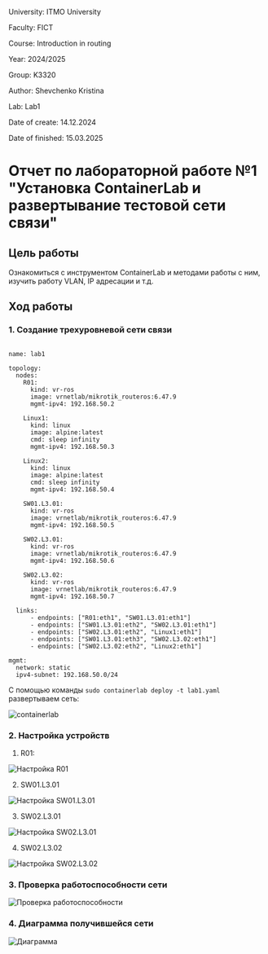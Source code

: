 University: ITMO University

Faculty: FICT

Course: Introduction in routing

Year: 2024/2025

Group: K3320

Author: Shevchenko Kristina

Lab: Lab1

Date of create: 14.12.2024

Date of finished: 15.03.2025

# Отчет по лабораторной работе №1 "Установка ContainerLab и развертывание тестовой сети связи"

## Цель работы

Ознакомиться с инструментом ContainerLab и методами работы с ним, изучить работу VLAN, IP адресации и т.д.

## Ход работы

### 1. Создание трехуровневой сети связи



```

name: lab1

topology:
  nodes:
    R01:
      kind: vr-ros
      image: vrnetlab/mikrotik_routeros:6.47.9
      mgmt-ipv4: 192.168.50.2

    Linux1:
      kind: linux
      image: alpine:latest
      cmd: sleep infinity
      mgmt-ipv4: 192.168.50.3

    Linux2:
      kind: linux
      image: alpine:latest
      cmd: sleep infinity
      mgmt-ipv4: 192.168.50.4

    SW01.L3.01:
      kind: vr-ros
      image: vrnetlab/mikrotik_routeros:6.47.9
      mgmt-ipv4: 192.168.50.5

    SW02.L3.01:
      kind: vr-ros
      image: vrnetlab/mikrotik_routeros:6.47.9
      mgmt-ipv4: 192.168.50.6

    SW02.L3.02:
      kind: vr-ros
      image: vrnetlab/mikrotik_routeros:6.47.9
      mgmt-ipv4: 192.168.50.7

  links:
      - endpoints: ["R01:eth1", "SW01.L3.01:eth1"]
      - endpoints: ["SW01.L3.01:eth2", "SW02.L3.01:eth1"]
      - endpoints: ["SW02.L3.01:eth2", "Linux1:eth1"]
      - endpoints: ["SW01.L3.01:eth3", "SW02.L3.02:eth1"]
      - endpoints: ["SW02.L3.02:eth2", "Linux2:eth1"]

mgmt:
  network: static
  ipv4-subnet: 192.168.50.0/24

```

С помощью команды `sudo containerlab deploy -t lab1.yaml` развертываем сеть:

![containerlab](https://github.com/krishevv/2024_2025-introduction_in_routing-k3320_Shevchenko/main/lab1/images/image1.png)


### 2. Настройка устройств


1) R01:


![Настройка R01](https://github.com/krishevv/2024_2025-introduction_in_routing-k3320_Shevchenko/main/lab1/images/image2.png)

2) SW01.L3.01


![Настройка SW01.L3.01](https://github.com/krishevv/2024_2025-introduction_in_routing-k3320_Shevchenko/main/lab1/images/image3.png)



3) SW02.L3.01
   
![Настройка SW02.L3.01](https://github.com/krishevv/2024_2025-introduction_in_routing-k3320_Shevchenko/main/lab1/images/image4.png)

4) SW02.L3.02


![Настройка SW02.L3.02](https://github.com/krishevv/2024_2025-introduction_in_routing-k3320_Shevchenko/main/lab1/images/image5.png)


### 3. Проверка работоспособности сети


![Проверка работоспособности](https://github.com/krishevv/2024_2025-introduction_in_routing-k3320_Shevchenko/main/lab1/images/image6.png)

### 4. Диаграмма получившейся сети

![Диаграмма](https://github.com/krishevv/2024_2025-introduction_in_routing-k3320_Shevchenko/main/lab1/images/image7.png)
